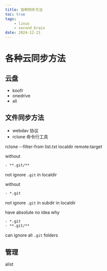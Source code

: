 ```yaml
---
title: 各种同步方法
toc: true
tags:
    - linux
    - second_brain
date: 2024-12-21
---
```


# 各种云同步方法

## 云盘

- koofr
- onedrive
- ali

## 文件同步方法

- webdav 协议
- rclone 命令行工具

rclone --filter-from list.txt localdir remote:target

without
```txt
- **.git/**
```
not ignore `.git` in localdir 

without
```txt
- *.git
```
not ignore `.git` in subdir in localdir 

have absolute no idea why

```txt
- *.git
- **.git/**
```
can ignore all `.git` folders

## 管理

alist
